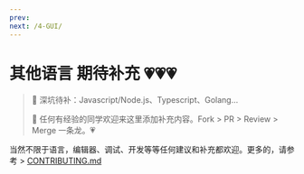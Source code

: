 ```yaml
---
prev:
next: /4-GUI/
---
```


# 其他语言 期待补充 💗💗💗

> 💨 深坑待补：Javascript/Node.js、Typescript、Golang...
> 
> 💨 任何有经验的同学欢迎来这里添加补充内容。Fork > PR > Review > Merge 一条龙。💗

当然不限于语言，编辑器、调试、开发等等任何建议和补充都欢迎。更多的，请参考 > [CONTRIBUTING.md](https://github.com/spencerwooo/dowww/blob/master/.github/CONTRIBUTING.md)